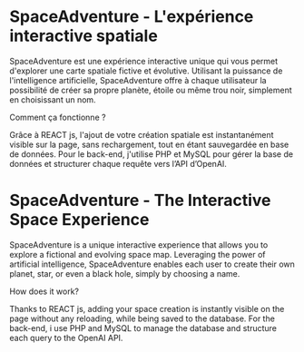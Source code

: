 <h1>SpaceAdventure - L'expérience interactive spatiale</h1>

SpaceAdventure est une expérience interactive unique qui vous permet d'explorer une carte spatiale fictive et évolutive. 
Utilisant la puissance de l'intelligence artificielle, SpaceAdventure offre à chaque utilisateur la possibilité de créer sa propre planète, 
étoile ou même trou noir, simplement en choisissant un nom.

Comment ça fonctionne ?

Grâce à REACT js, l'ajout de votre création spatiale est instantanément visible sur la page, sans rechargement, tout en étant sauvegardée en base de données. 
Pour le back-end, j'utilise PHP et MySQL pour gérer la base de données et structurer chaque requête vers l’API d’OpenAI.


<h1>SpaceAdventure - The Interactive Space Experience</h1>

SpaceAdventure is a unique interactive experience that allows you to explore a fictional and evolving space map. 
Leveraging the power of artificial intelligence, SpaceAdventure enables each user to create their own planet, star, or even a black hole, simply by choosing a name.

How does it work?

Thanks to REACT js, adding your space creation is instantly visible on the page without any reloading, while being saved to the database. 
For the back-end, i use PHP and MySQL to manage the database and structure each query to the OpenAI API.
